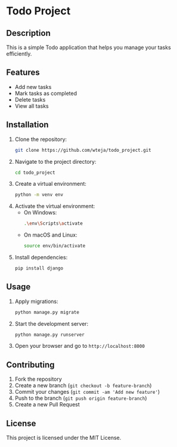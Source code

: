 # Todo Project

## Description
This is a simple Todo application that helps you manage your tasks efficiently.

## Features
- Add new tasks
- Mark tasks as completed
- Delete tasks
- View all tasks

## Installation
1. Clone the repository:
    ```sh
    git clone https://github.com/wteja/todo_project.git
    ```
2. Navigate to the project directory:
    ```sh
    cd todo_project
    ```
3. Create a virtual environment:
    ```sh
    python -m venv env
    ```
4. Activate the virtual environment:
    - On Windows:
        ```sh
        .\env\Scripts\activate
        ```
    - On macOS and Linux:
        ```sh
        source env/bin/activate
        ```
5. Install dependencies:
    ```sh
    pip install django
    ```

## Usage
1. Apply migrations:
    ```sh
    python manage.py migrate
    ```
2. Start the development server:
    ```sh
    python manage.py runserver
    ```
3. Open your browser and go to `http://localhost:8000`

## Contributing
1. Fork the repository
2. Create a new branch (`git checkout -b feature-branch`)
3. Commit your changes (`git commit -am 'Add new feature'`)
4. Push to the branch (`git push origin feature-branch`)
5. Create a new Pull Request

## License
This project is licensed under the MIT License.
